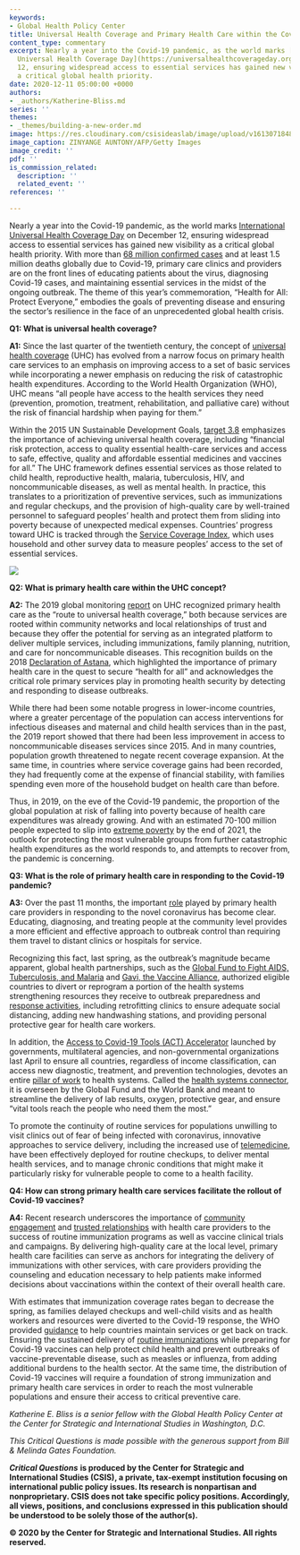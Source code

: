 ```yaml
---
keywords:
- Global Health Policy Center
title: Universal Health Coverage and Primary Health Care within the Covid-19 Context
content_type: commentary
excerpt: Nearly a year into the Covid-19 pandemic, as the world marks [International
  Universal Health Coverage Day](https://universalhealthcoverageday.org/) on December
  12, ensuring widespread access to essential services has gained new visibility as
  a critical global health priority.
date: 2020-12-11 05:00:00 +0000
authors:
- _authors/Katherine-Bliss.md
series: ''
themes:
- _themes/building-a-new-order.md
image: https://res.cloudinary.com/csisideaslab/image/upload/v1613071848/health-commission/GettyImages-1211010481_jifpgl.jpg
image_caption: ZINYANGE AUNTONY/AFP/Getty Images
image_credit: ''
pdf: ''
is_commission_related:
  description: ''
  related_event: ''
references: ''

---
```

Nearly a year into the Covid-19 pandemic, as the world marks [International Universal Health Coverage Day](https://universalhealthcoverageday.org/) on December 12, ensuring widespread access to essential services has gained new visibility as a critical global health priority. With more than [68 million confirmed cases](https://coronavirus.jhu.edu/map.html) and at least 1.5 million deaths globally due to Covid-19, primary care clinics and providers are on the front lines of educating patients about the virus, diagnosing Covid-19 cases, and maintaining essential services in the midst of the ongoing outbreak. The theme of this year’s commemoration, “Health for All: Protect Everyone,” embodies the goals of preventing disease and ensuring the sector’s resilience in the face of an unprecedented global health crisis.

**Q1: What is universal health coverage?**

**A1:** Since the last quarter of the twentieth century, the concept of [universal health coverage](https://www.who.int/news-room/q-a-detail/q-a-universal-health-coverage) (UHC) has evolved from a narrow focus on primary health care services to an emphasis on improving access to a set of basic services while incorporating a newer emphasis on reducing the risk of catastrophic health expenditures. According to the World Health Organization (WHO), UHC means “all people have access to the health services they need (prevention, promotion, treatment, rehabilitation, and palliative care) without the risk of financial hardship when paying for them.”

Within the 2015 UN Sustainable Development Goals, [target 3.8](https://www.un.org/sustainabledevelopment/health/) emphasizes the importance of achieving universal health coverage, including “financial risk protection, access to quality essential health-care services and access to safe, effective, quality and affordable essential medicines and vaccines for all.” The UHC framework defines essential services as those related to child health, reproductive health, malaria, tuberculosis, HIV, and noncommunicable diseases, as well as mental health. In practice, this translates to a prioritization of preventive services, such as immunizations and regular checkups, and the provision of high-quality care by well-trained personnel to safeguard peoples’ health and protect them from sliding into poverty because of unexpected medical expenses. Countries’ progress toward UHC is tracked through the [Service Coverage Index](https://apps.who.int/iris/bitstream/handle/10665/259817/9789241513555-eng.pdf;jsessionid=29F90743F59B0A200212B47BF7E03DC0?sequence=1), which uses household and other survey data to measure peoples’ access to the set of essential services.

[![](https://csis-website-prod.s3.amazonaws.com/s3fs-public/201216_Timeline_Health_Coverage.jpg)](https://csis-website-prod.s3.amazonaws.com/s3fs-public/201216_Timeline_Health_Coverage.jpg)

**Q2: What is primary health care within the UHC concept?**

**A2:** The 2019 global monitoring [report](https://www.who.int/healthinfo/universal_health_coverage/report/uhc_report_2019.pdf) on UHC recognized primary health care as the “route to universal health coverage,” both because services are rooted within community networks and local relationships of trust and because they offer the potential for serving as an integrated platform to deliver multiple services, including immunizations, family planning, nutrition, and care for noncommunicable diseases. This recognition builds on the 2018 [Declaration of Astana](https://apps.who.int/iris/bitstream/handle/10665/328123/WHO-HIS-SDS-2018.61-eng.pdf?sequence=1&isAllowed=y), which highlighted the importance of primary health care in the quest to secure “health for all” and acknowledges the critical role primary services play in promoting health security by detecting and responding to disease outbreaks.

While there had been some notable progress in lower-income countries, where a greater percentage of the population can access interventions for infectious diseases and maternal and child health services than in the past, the 2019 report showed that there had been less improvement in access to noncommunicable diseases services since 2015. And in many countries, population growth threatened to negate recent coverage expansion. At the same time, in countries where service coverage gains had been recorded, they had frequently come at the expense of financial stability, with families spending even more of the household budget on health care than before.

Thus, in 2019, on the eve of the Covid-19 pandemic, the proportion of the global population at risk of falling into poverty because of health care expenditures was already growing. And with an estimated 70-100 million people expected to slip into [extreme poverty](https://blogs.worldbank.org/opendata/updated-estimates-impact-covid-19-global-poverty) by the end of 2021, the outlook for protecting the most vulnerable groups from further catastrophic health expenditures as the world responds to, and attempts to recover from, the pandemic is concerning.

**Q3: What is the role of primary health care in responding to the Covid-19 pandemic?**

**A3:** Over the past 11 months, the important [role](https://www.globalfinancingfacility.org/community-based-primary-healthcare-covid-19) played by primary health care providers in responding to the novel coronavirus has become clear. Educating, diagnosing, and treating people at the community level provides a more efficient and effective approach to outbreak control than requiring them travel to distant clinics or hospitals for service.

Recognizing this fact, last spring, as the outbreak’s magnitude became apparent, global health partnerships, such as the [Global Fund to Fight AIDS, Tuberculosis, and Malaria](https://www.theglobalfund.org/en/covid-19/grants/) and [Gavi, the Vaccine Alliance](https://www.gavi.org/news/media-room/covid-19-gavi-steps-response-pandemic), authorized eligible countries to divert or reprogram a portion of the health systems strengthening resources they receive to outbreak preparedness and [response activities](https://apps.who.int/iris/bitstream/handle/10665/331921/Primary-care-COVID-19-eng.pdf?sequence=1&isAllowed=y), including retrofitting clinics to ensure adequate social distancing, adding new handwashing stations, and providing personal protective gear for health care workers.

In addition, the [Access to Covid-19 Tools (ACT) Accelerator](https://www.who.int/initiatives/act-accelerator) launched by governments, multilateral agencies, and non-governmental organizations last April to ensure all countries, regardless of income classification, can access new diagnostic, treatment, and prevention technologies, devotes an entire [pillar of work](https://www.who.int/news/item/26-06-2020-act-accelerator-update) to health systems. Called the [health systems connector](https://www.globalcitizen.org/en/content/covid19-act-accelerator-explainer/), it is overseen by the Global Fund and the World Bank and meant to streamline the delivery of lab results, oxygen, protective gear, and ensure “vital tools reach the people who need them the most.”

To promote the continuity of routine services for populations unwilling to visit clinics out of fear of being infected with coronavirus, innovative approaches to service delivery, including the increased use of [telemedicine](https://www.frontiersin.org/articles/10.3389/fpubh.2020.556720/full), have been effectively deployed for routine checkups, to deliver mental health services, and to manage chronic conditions that might make it particularly risky for vulnerable people to come to a health facility.

**Q4: How can strong primary health care services facilitate the rollout of Covid-19 vaccines?**

**A4:** Recent research underscores the importance of [community engagement](https://bmcpublichealth.biomedcentral.com/articles/10.1186/s12889-019-7978-4) and [trusted relationships](https://media.ifrc.org/ifrc/press-release/ifrc-success-covid-19-vaccine-relies-ability-address-mistrust-pandemic/) with health care providers to the success of routine immunization programs as well as vaccine clinical trials and campaigns. By delivering high-quality care at the local level, primary health care facilities can serve as anchors for integrating the delivery of immunizations with other services, with care providers providing the counseling and education necessary to help patients make informed decisions about vaccinations within the context of their overall health care.

With estimates that immunization coverage rates began to decrease the spring, as families delayed checkups and well-child visits and as health workers and resources were diverted to the Covid-19 response, the WHO provided [guidance](https://apps.who.int/iris/bitstream/handle/10665/331925/Routine-immunization-services-COVID-19-eng.pdf?sequence=1&isAllowed=y) to help countries maintain services or get back on track. Ensuring the sustained delivery of [routine immunizations](https://www.unicef.org/press-releases/who-and-unicef-warn-decline-vaccinations-during-covid-19) while preparing for Covid-19 vaccines can help protect child health and prevent outbreaks of vaccine-preventable disease, such as measles or influenza, from adding additional burdens to the health sector. At the same time, the distribution of Covid-19 vaccines will require a foundation of strong immunization and primary health care services in order to reach the most vulnerable populations and ensure their access to critical preventive care.

_Katherine E. Bliss is a senior fellow with the Global Health Policy Center at the Center for Strategic and International Studies in Washington, D.C._

_This Critical Questions is made possible with the generous support from Bill & Melinda Gates Foundation._

**_Critical Questions_** **is produced by the Center for Strategic and International Studies (CSIS), a private, tax-exempt institution focusing on international public policy issues. Its research is nonpartisan and nonproprietary. CSIS does not take specific policy positions. Accordingly, all views, positions, and conclusions expressed in this publication should be understood to be solely those of the author(s).**

**© 2020 by the Center for Strategic and International Studies. All rights reserved.**